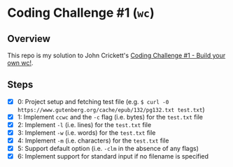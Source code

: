 # Coding Challenge #1 (`wc`)

## Overview

This repo is my solution to John Crickett's [Coding Challenge #1 - Build your own wc!](https://codingchallenges.substack.com/p/coding-challenge-1).

## Steps

- [x] 0: Project setup and fetching test file (e.g. `$ curl -0 https://www.gutenberg.org/cache/epub/132/pg132.txt test.txt`)
- [x] 1: Implement `ccwc` and the `-c` flag (i.e. bytes) for the `test.txt` file
- [x] 2: Implement `-l` (i.e. lines) for the `test.txt` file
- [x] 3: Implement `-w` (i.e. words) for the `test.txt` file
- [x] 4: Implement `-m` (i.e. characters) for the `test.txt` file
- [x] 5: Support default option (i.e. `-clm` in the absence of any flags)
- [x] 6: Implement support for standard input if no filename is specified
